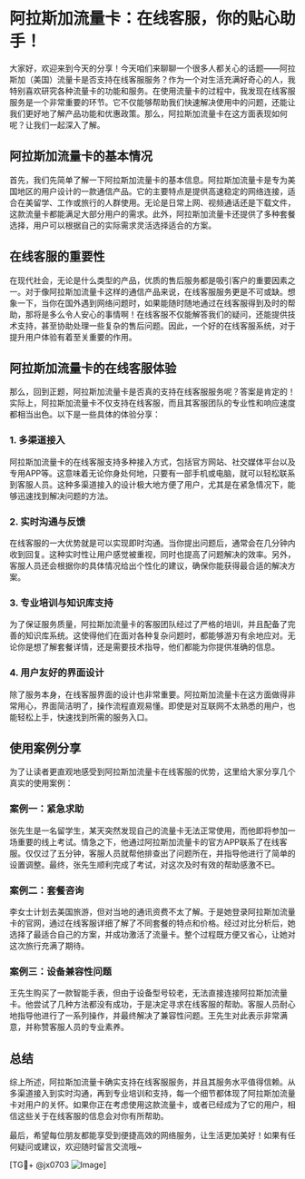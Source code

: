 # 阿拉斯加流量卡：在线客服，你的贴心助手！

大家好，欢迎来到今天的分享！今天咱们来聊聊一个很多人都关心的话题——阿拉斯加（美国）流量卡是否支持在线客服服务？作为一个对生活充满好奇心的人，我特别喜欢研究各种流量卡的功能和服务。在使用流量卡的过程中，我发现在线客服服务是一个非常重要的环节。它不仅能够帮助我们快速解决使用中的问题，还能让我们更好地了解产品功能和优惠政策。那么，阿拉斯加流量卡在这方面表现如何呢？让我们一起深入了解。

## 阿拉斯加流量卡的基本情况

首先，我们先简单了解一下阿拉斯加流量卡的基本信息。阿拉斯加流量卡是专为美国地区的用户设计的一款通信产品。它的主要特点是提供高速稳定的网络连接，适合在美留学、工作或旅行的人群使用。无论是日常上网、视频通话还是下载文件，这款流量卡都能满足大部分用户的需求。此外，阿拉斯加流量卡还提供了多种套餐选择，用户可以根据自己的实际需求灵活选择适合的方案。

## 在线客服的重要性

在现代社会，无论是什么类型的产品，优质的售后服务都是吸引客户的重要因素之一。对于像阿拉斯加流量卡这样的通信产品来说，在线客服服务更是不可或缺。想象一下，当你在国外遇到网络问题时，如果能随时随地通过在线客服得到及时的帮助，那将是多么令人安心的事情啊！在线客服不仅能解答我们的疑问，还能提供技术支持，甚至协助处理一些复杂的售后问题。因此，一个好的在线客服系统，对于提升用户体验有着至关重要的作用。

## 阿拉斯加流量卡的在线客服体验

那么，回到正题，阿拉斯加流量卡是否真的支持在线客服服务呢？答案是肯定的！实际上，阿拉斯加流量卡不仅支持在线客服，而且其客服团队的专业性和响应速度都相当出色。以下是一些具体的体验分享：

### 1. 多渠道接入
阿拉斯加流量卡的在线客服支持多种接入方式，包括官方网站、社交媒体平台以及专用APP等。这意味着无论你身处何地，只要有一部手机或电脑，就可以轻松联系到客服人员。这种多渠道接入的设计极大地方便了用户，尤其是在紧急情况下，能够迅速找到解决问题的方法。

### 2. 实时沟通与反馈
在线客服的一大优势就是可以实现即时沟通。当你提出问题后，通常会在几分钟内收到回复。这种实时性让用户感觉被重视，同时也提高了问题解决的效率。另外，客服人员还会根据你的具体情况给出个性化的建议，确保你能获得最合适的解决方案。

### 3. 专业培训与知识库支持
为了保证服务质量，阿拉斯加流量卡的客服团队经过了严格的培训，并且配备了完善的知识库系统。这使得他们在面对各种复杂问题时，都能够游刃有余地应对。无论你是想了解套餐详情，还是需要技术指导，他们都能为你提供准确的信息。

### 4. 用户友好的界面设计
除了服务本身，在线客服界面的设计也非常重要。阿拉斯加流量卡在这方面做得非常用心，界面简洁明了，操作流程直观易懂。即使是对互联网不太熟悉的用户，也能轻松上手，快速找到所需的服务入口。

## 使用案例分享

为了让读者更直观地感受到阿拉斯加流量卡在线客服的优势，这里给大家分享几个真实的使用案例：

### 案例一：紧急求助
张先生是一名留学生，某天突然发现自己的流量卡无法正常使用，而他即将参加一场重要的线上考试。情急之下，他通过阿拉斯加流量卡的官方APP联系了在线客服。仅仅过了五分钟，客服人员就帮他排查出了问题所在，并指导他进行了简单的设置调整。最终，张先生顺利完成了考试，对这次及时有效的帮助感激不已。

### 案例二：套餐咨询
李女士计划去美国旅游，但对当地的通讯资费不太了解。于是她登录阿拉斯加流量卡的官网，通过在线客服详细了解了不同套餐的特点和价格。经过对比分析后，她选择了最适合自己的方案，并成功激活了流量卡。整个过程既方便又省心，让她对这次旅行充满了期待。

### 案例三：设备兼容性问题
王先生购买了一款智能手表，但由于设备型号较老，无法直接连接阿拉斯加流量卡。他尝试了几种方法都没有成功，于是决定寻求在线客服的帮助。客服人员耐心地指导他进行了一系列操作，并最终解决了兼容性问题。王先生对此表示非常满意，并称赞客服人员的专业素养。

## 总结

综上所述，阿拉斯加流量卡确实支持在线客服服务，并且其服务水平值得信赖。从多渠道接入到实时沟通，再到专业培训和支持，每一个细节都体现了阿拉斯加流量卡对用户的关怀。如果你正在考虑使用这款流量卡，或者已经成为了它的用户，相信这些关于在线客服的信息会对你有所帮助。

最后，希望每位朋友都能享受到便捷高效的网络服务，让生活更加美好！如果有任何疑问或建议，欢迎随时留言交流哦~

[TG💪+ @jx0703 ![Image](https://github.com/user-attachments/assets/dbca1d08-cadb-493c-b0ec-ad6f7a83f270)]